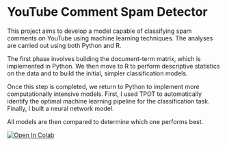 # YouTube Comment Spam Detector

This project aims to develop a model capable of classifying spam comments on YouTube using machine learning techniques.
The analyses are carried out using both Python and R.

The first phase involves building the document-term matrix, which is implemented in Python.
We then move to R to perform descriptive statistics on the data and to build the initial, simpler classification models.

Once this step is completed, we return to Python to implement more computationally intensive models. First, I used TPOT to automatically identify the optimal machine learning pipeline for the classification task.
Finally, I built a neural network model.

All models are then compared to determine which one performs best.


[![Open In Colab](https://colab.research.google.com/assets/colab-badge.svg)](https://colab.research.google.com/github/PietroParenti/youtube-comments-classifier/blob/main/Spam_Detector.ipynb)
